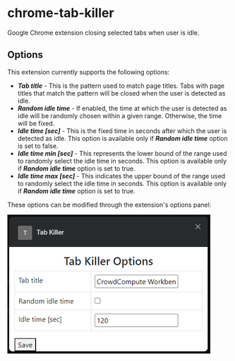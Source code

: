 # chrome-tab-killer
Google Chrome extension closing selected tabs when user is idle.

## Options
This extension currently supports the following options:

- ***Tab title*** - This is the pattern used to match page titles. Tabs with page titles that match the pattern will be closed when the user is detected as idle.
- ***Random idle time*** - If enabled, the time at which the user is detected as idle will be randomly chosen within a given range. Otherwise, the time will be fixed.
- ***Idle time [sec]*** - This is the fixed time in seconds after which the user is detected as idle. This option is available only if ***Random idle time*** option is set to false.
- ***Idle time min [sec]*** - This represents the lower bound of the range used to randomly select the idle time in seconds. This option is available only if ***Random idle time*** option is set to true.
- ***Idle time max [sec]*** - This indicates the upper bound of the range used to randomly select the idle time in seconds. This option is available only if ***Random idle time*** option is set to true.

These options can be modified through the extension's options panel:

![image info](./resources/options.png)
